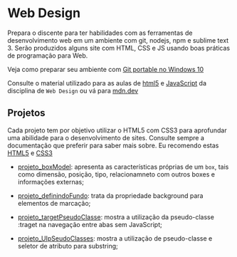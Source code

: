 # Web Design
Prepara o discente para ter habilidades com as ferramentas de desenvolvimento web em um ambiente com git, nodejs, npm e sublime text 3.
Serão produzidos alguns site com HTML, CSS e JS usando boas práticas de programação para Web.

Veja como preparar seu ambiente com [Git portable no Windows 10](https://youtu.be/CPPl0gNLYVg)

Consulte o material utilizado para as aulas de [html5](https://github.com/tmenegaz/webdesign/tree/master/html5/aula) e [JavaScript](https://github.com/tmenegaz/webdesign/tree/master/javaScript/aula) da disciplina de `Web Design` ou vá para [mdn.dev](https://mdn.dev)

## Projetos
Cada projeto tem por objetivo utilizar o HTML5 com CSS3 para aprofundar uma abilidade para o desenvolvimento de sites. Consulte sempre a documentação que preferir para saber mais sobre. Eu recomendo estas [HTML5](https://developer.mozilla.org/pt-BR/docs/Web/HTML/ReferenciaHTML) e [CSS3](https://developer.mozilla.org/pt-BR/docs/Web/CSS/CSS_Reference) 
 
 - [projeto_boxModel](https://github.com/tmenegaz/webdesign/tree/master/projeto_boxModel): apresenta as características próprias de um `box`, tais como dimensão, posição, tipo, relacionamneto com outros boxes e informações externas;

 - [projeto_definindoFundo](https://github.com/tmenegaz/webdesign/tree/master/projeto_definindoFundo): trata da propriedade background para elementos de marcação;

 - [projeto_targetPseudoClasse](https://github.com/tmenegaz/webdesign/tree/master/projeto_targetPseudoClasse): mostra a utilização da pseudo-classe :traget na navegação entre abas sem JavaScript;

 - [projeto_UIpSeudoClasses](https://github.com/tmenegaz/webdesign/tree/master/projeto_UIpSeudoClasses): mostra a utilização de pseudo-classe e seletor de atributo para substring;


